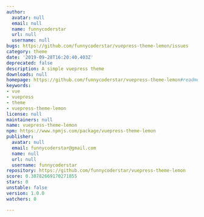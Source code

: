 ```yaml
---
author:
  avatar: null
  email: null
  name: funnycoderstar
  url: null
  username: null
bugs: https://github.com/funnycoderstar/vuepress-theme-lemon/issues
category: theme
date: '2019-09-28T16:20:40.403Z'
deprecated: false
description: A simple vuepress theme
downloads: null
homepage: https://github.com/funnycoderstar/vuepress-theme-lemon#readme
keywords:
- vue
- vuepress
- theme
- vuepress-theme-lemon
license: null
maintainers: null
name: vuepress-theme-lemon
npm: https://www.npmjs.com/package/vuepress-theme-lemon
publisher:
  avatar: null
  email: funnycoderstar@gmail.com
  name: null
  url: null
  username: funnycoderstar
repository: https://github.com/funnycoderstar/vuepress-theme-lemon
score: 0.38782669170271855
stars: 0
unstable: false
version: 1.0.0
watchers: 0

---
```


